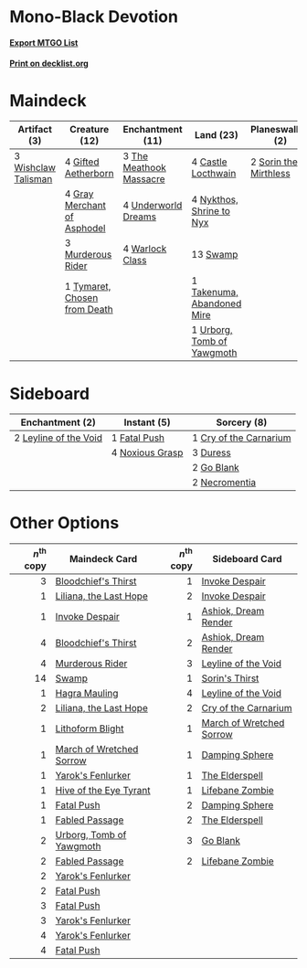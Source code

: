 # Mono-Black Devotion

#### [Export MTGO List](../collection/Mono-Black%20Devotion/Mono-Black%20Devotion.txt)
#### [Print on decklist.org](http://decklist.org/?deckmain=2%09Agadeem's%20Awakening%0A2%09Bloodchief's%20Thirst%0A4%09Castle%20Locthwain%0A4%09Gifted%20Aetherborn%0A4%09Gray%20Merchant%20of%20Asphodel%0A3%09Murderous%20Rider%0A4%09Nykthos,%20Shrine%20to%20Nyx%0A1%09Peer%20into%20the%20Abyss%0A2%09Sorin%20the%20Mirthless%0A13%09Swamp%0A1%09Takenuma,%20Abandoned%20Mire%0A3%09The%20Meathook%20Massacre%0A4%09Thoughtseize%0A1%09Tymaret,%20Chosen%20from%20Death%0A4%09Underworld%20Dreams%0A1%09Urborg,%20Tomb%20of%20Yawgmoth%0A4%09Warlock%20Class%0A3%09Wishclaw%20Talisman&deckside=1%09Cry%20of%20the%20Carnarium%0A3%09Duress%0A1%09Fatal%20Push%0A2%09Go%20Blank%0A2%09Leyline%20of%20the%20Void%0A2%09Necromentia%0A4%09Noxious%20Grasp)
# Maindeck

|                                         Artifact (3)                                         |                                             Creature (12)                                             |                                         Enchantment (11)                                         |                                              Land (23)                                              |                                        Planeswalker (2)                                        |                                          Sorcery (9)                                           |
|----------------------------------------------------------------------------------------------|-------------------------------------------------------------------------------------------------------|--------------------------------------------------------------------------------------------------|-----------------------------------------------------------------------------------------------------|------------------------------------------------------------------------------------------------|------------------------------------------------------------------------------------------------|
|3 [Wishclaw Talisman](http://gatherer.wizards.com/Pages/Card/Details.aspx?multiverseid=473072)|4 [Gifted Aetherborn](http://gatherer.wizards.com/Pages/Card/Details.aspx?multiverseid=423728)         |3 [The Meathook Massacre](http://gatherer.wizards.com/Pages/Card/Details.aspx?multiverseid=534886)|4 [Castle Locthwain](http://gatherer.wizards.com/Pages/Card/Details.aspx?multiverseid=473203)        |2 [Sorin the Mirthless](http://gatherer.wizards.com/Pages/Card/Details.aspx?multiverseid=540983)|2 [Agadeem's Awakening](http://gatherer.wizards.com/Pages/Card/Details.aspx?multiverseid=491723)|
|                                                                                              |4 [Gray Merchant of Asphodel](http://gatherer.wizards.com/Pages/Card/Details.aspx?multiverseid=389541) |4 [Underworld Dreams](http://gatherer.wizards.com/Pages/Card/Details.aspx?multiverseid=129779)    |4 [Nykthos, Shrine to Nyx](http://gatherer.wizards.com/Pages/Card/Details.aspx?multiverseid=373713)  |                                                                                                |2 [Bloodchief's Thirst](http://gatherer.wizards.com/Pages/Card/Details.aspx?multiverseid=491729)|
|                                                                                              |3 [Murderous Rider](http://gatherer.wizards.com/Pages/Card/Details.aspx?multiverseid=473059)           |4 [Warlock Class](http://gatherer.wizards.com/Pages/Card/Details.aspx?multiverseid=527412)        |13 [Swamp](http://gatherer.wizards.com/Pages/Card/Details.aspx?multiverseid=439858)                  |                                                                                                |1 [Peer into the Abyss](http://gatherer.wizards.com/Pages/Card/Details.aspx?multiverseid=485440)|
|                                                                                              |1 [Tymaret, Chosen from Death](http://gatherer.wizards.com/Pages/Card/Details.aspx?multiverseid=476370)|                                                                                                  |1 [Takenuma, Abandoned Mire](http://gatherer.wizards.com/Pages/Card/Details.aspx?multiverseid=548591)|                                                                                                |4 [Thoughtseize](http://gatherer.wizards.com/Pages/Card/Details.aspx?multiverseid=438676)       |
|                                                                                              |                                                                                                       |                                                                                                  |1 [Urborg, Tomb of Yawgmoth](http://gatherer.wizards.com/Pages/Card/Details.aspx?multiverseid=383425)|                                                                                                |                                                                                                |


# Sideboard

|                                        Enchantment (2)                                         |                                       Instant (5)                                        |                                           Sorcery (8)                                           |
|------------------------------------------------------------------------------------------------|------------------------------------------------------------------------------------------|-------------------------------------------------------------------------------------------------|
|2 [Leyline of the Void](http://gatherer.wizards.com/Pages/Card/Details.aspx?multiverseid=107682)|1 [Fatal Push](http://gatherer.wizards.com/Pages/Card/Details.aspx?multiverseid=423724)   |1 [Cry of the Carnarium](http://gatherer.wizards.com/Pages/Card/Details.aspx?multiverseid=457214)|
|                                                                                                |4 [Noxious Grasp](http://gatherer.wizards.com/Pages/Card/Details.aspx?multiverseid=466864)|3 [Duress](http://gatherer.wizards.com/Pages/Card/Details.aspx?multiverseid=14557)               |
|                                                                                                |                                                                                          |2 [Go Blank](http://gatherer.wizards.com/Pages/Card/Details.aspx?multiverseid=513549)            |
|                                                                                                |                                                                                          |2 [Necromentia](http://gatherer.wizards.com/Pages/Card/Details.aspx?multiverseid=485439)         |


# Other Options

|*n*<sup>th</sup> copy|                                           Maindeck Card                                           |*n*<sup>th</sup> copy|                                          Sideboard Card                                           |
|--------------------:|---------------------------------------------------------------------------------------------------|--------------------:|---------------------------------------------------------------------------------------------------|
|                    3|[Bloodchief's Thirst](http://gatherer.wizards.com/Pages/Card/Details.aspx?multiverseid=491729)     |                    1|[Invoke Despair](http://gatherer.wizards.com/Pages/Card/Details.aspx?multiverseid=548399)          |
|                    1|[Liliana, the Last Hope](http://gatherer.wizards.com/Pages/Card/Details.aspx?multiverseid=414388)  |                    2|[Invoke Despair](http://gatherer.wizards.com/Pages/Card/Details.aspx?multiverseid=548399)          |
|                    1|[Invoke Despair](http://gatherer.wizards.com/Pages/Card/Details.aspx?multiverseid=548399)          |                    1|[Ashiok, Dream Render](http://gatherer.wizards.com/Pages/Card/Details.aspx?multiverseid=461155)    |
|                    4|[Bloodchief's Thirst](http://gatherer.wizards.com/Pages/Card/Details.aspx?multiverseid=491729)     |                    2|[Ashiok, Dream Render](http://gatherer.wizards.com/Pages/Card/Details.aspx?multiverseid=461155)    |
|                    4|[Murderous Rider](http://gatherer.wizards.com/Pages/Card/Details.aspx?multiverseid=473059)         |                    3|[Leyline of the Void](http://gatherer.wizards.com/Pages/Card/Details.aspx?multiverseid=107682)     |
|                   14|[Swamp](http://gatherer.wizards.com/Pages/Card/Details.aspx?multiverseid=439858)                   |                    1|[Sorin's Thirst](http://gatherer.wizards.com/Pages/Card/Details.aspx?multiverseid=368509)          |
|                    1|[Hagra Mauling](http://gatherer.wizards.com/Pages/Card/Details.aspx?multiverseid=491741)           |                    4|[Leyline of the Void](http://gatherer.wizards.com/Pages/Card/Details.aspx?multiverseid=107682)     |
|                    2|[Liliana, the Last Hope](http://gatherer.wizards.com/Pages/Card/Details.aspx?multiverseid=414388)  |                    2|[Cry of the Carnarium](http://gatherer.wizards.com/Pages/Card/Details.aspx?multiverseid=457214)    |
|                    1|[Lithoform Blight](http://gatherer.wizards.com/Pages/Card/Details.aspx?multiverseid=491745)        |                    1|[March of Wretched Sorrow](http://gatherer.wizards.com/Pages/Card/Details.aspx?multiverseid=548411)|
|                    1|[March of Wretched Sorrow](http://gatherer.wizards.com/Pages/Card/Details.aspx?multiverseid=548411)|                    1|[Damping Sphere](http://gatherer.wizards.com/Pages/Card/Details.aspx?multiverseid=443101)          |
|                    1|[Yarok's Fenlurker](http://gatherer.wizards.com/Pages/Card/Details.aspx?multiverseid=466877)       |                    1|[The Elderspell](http://gatherer.wizards.com/Pages/Card/Details.aspx?multiverseid=461016)          |
|                    1|[Hive of the Eye Tyrant](http://gatherer.wizards.com/Pages/Card/Details.aspx?multiverseid=527545)  |                    1|[Lifebane Zombie](http://gatherer.wizards.com/Pages/Card/Details.aspx?multiverseid=370723)         |
|                    1|[Fatal Push](http://gatherer.wizards.com/Pages/Card/Details.aspx?multiverseid=423724)              |                    2|[Damping Sphere](http://gatherer.wizards.com/Pages/Card/Details.aspx?multiverseid=443101)          |
|                    1|[Fabled Passage](http://gatherer.wizards.com/Pages/Card/Details.aspx?multiverseid=473206)          |                    2|[The Elderspell](http://gatherer.wizards.com/Pages/Card/Details.aspx?multiverseid=461016)          |
|                    2|[Urborg, Tomb of Yawgmoth](http://gatherer.wizards.com/Pages/Card/Details.aspx?multiverseid=383425)|                    3|[Go Blank](http://gatherer.wizards.com/Pages/Card/Details.aspx?multiverseid=513549)                |
|                    2|[Fabled Passage](http://gatherer.wizards.com/Pages/Card/Details.aspx?multiverseid=473206)          |                    2|[Lifebane Zombie](http://gatherer.wizards.com/Pages/Card/Details.aspx?multiverseid=370723)         |
|                    2|[Yarok's Fenlurker](http://gatherer.wizards.com/Pages/Card/Details.aspx?multiverseid=466877)       |                     |                                                                                                   |
|                    2|[Fatal Push](http://gatherer.wizards.com/Pages/Card/Details.aspx?multiverseid=423724)              |                     |                                                                                                   |
|                    3|[Fatal Push](http://gatherer.wizards.com/Pages/Card/Details.aspx?multiverseid=423724)              |                     |                                                                                                   |
|                    3|[Yarok's Fenlurker](http://gatherer.wizards.com/Pages/Card/Details.aspx?multiverseid=466877)       |                     |                                                                                                   |
|                    4|[Yarok's Fenlurker](http://gatherer.wizards.com/Pages/Card/Details.aspx?multiverseid=466877)       |                     |                                                                                                   |
|                    4|[Fatal Push](http://gatherer.wizards.com/Pages/Card/Details.aspx?multiverseid=423724)              |                     |                                                                                                   |

